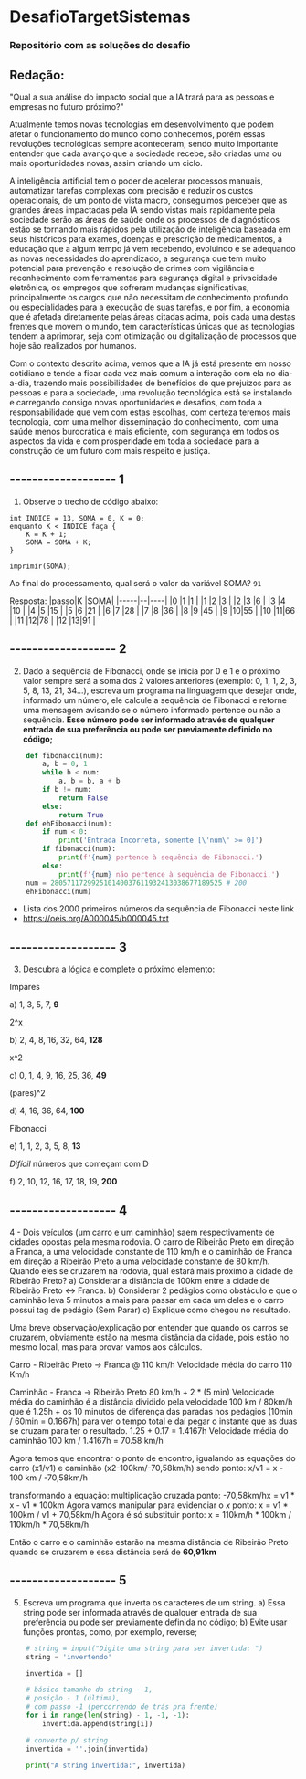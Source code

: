 # DesafioTargetSistemas

### Repositório com as soluções do desafio

## Redação:
"Qual a sua análise do impacto social que a IA trará para as pessoas e empresas no futuro próximo?"

Atualmente temos novas tecnologias em desenvolvimento que podem afetar o funcionamento do mundo como conhecemos, porém essas revoluções tecnológicas sempre aconteceram, sendo muito importante entender que cada avanço que a sociedade recebe, são criadas uma ou mais oportunidades novas, assim criando um ciclo.

A inteligência artificial tem o poder de acelerar processos manuais, automatizar tarefas complexas com precisão e reduzir os custos operacionais, de um ponto de vista macro, conseguimos perceber que as grandes áreas impactadas pela IA sendo vistas mais rapidamente pela sociedade serão as áreas de saúde onde os processos de diagnósticos estão se tornando mais rápidos pela utilização de inteligência baseada em seus históricos para exames, doenças e prescrição de medicamentos, a educação que a algum tempo já vem recebendo, evoluindo e se adequando as novas necessidades do aprendizado, a segurança que tem muito potencial para prevenção e resolução de crimes com vigilância e reconhecimento com ferramentas para segurança digital e privacidade eletrônica,  os empregos que sofreram mudanças significativas, principalmente os cargos que não necessitam de conhecimento profundo ou especialidades para a execução de suas tarefas, e por fim, a economia que é afetada diretamente pelas áreas citadas acima, pois cada uma destas frentes que movem o mundo, tem características únicas que as tecnologias tendem a aprimorar, seja com otimização ou digitalização de processos que hoje são realizados por humanos.

Com o contexto descrito acima, vemos que a IA já está presente em nosso cotidiano e tende a ficar cada vez mais comum a interação com ela no dia-a-dia, trazendo mais possibilidades de benefícios do que prejuízos para as pessoas e para a sociedade, uma revolução tecnológica está se instalando e carregando consigo novas oportunidades e desafios, com toda a responsabilidade que vem com estas escolhas, com certeza teremos mais tecnologia, com uma melhor disseminação do conhecimento, com uma saúde menos burocrática e mais eficiente, com segurança em todos os aspectos da vida e com prosperidade em toda a sociedade para a construção de um futuro com mais respeito e justiça.

<!--
## V2
A Inteligência Artificial (IA) está transformando rapidamente a forma como as empresas operam e as pessoas vivem suas vidas. No futuro próximo, acredita-se que a IA terá um impacto social significativo em áreas como a economia, o emprego, a saúde, a educação, a segurança e a privacidade.

Aqui estão algumas possíveis análises do impacto social que a IA trará para as pessoas e empresas no futuro próximo:

Economia: A IA tem o potencial de impulsionar o crescimento econômico, aumentando a eficiência e a produtividade em muitas áreas. A automação de tarefas rotineiras pode liberar trabalhadores para se concentrarem em atividades mais complexas e criativas. No entanto, a automação também pode levar à perda de empregos, especialmente em setores como a manufatura e o atendimento ao cliente.

Emprego: A IA tem o potencial de criar novos empregos em áreas como a ciência de dados, engenharia de IA e desenvolvimento de software. No entanto, a automação também pode substituir muitos empregos, especialmente aqueles que são rotineiros ou de baixa habilidade. Será importante desenvolver políticas para ajudar as pessoas a se adaptarem a essas mudanças no mercado de trabalho.

Saúde: A IA pode melhorar a precisão do diagnóstico e tratamento de doenças, permitindo uma intervenção mais rápida e eficaz. A IA também pode ajudar os médicos a identificar riscos e padrões em grandes conjuntos de dados. No entanto, a IA também pode levantar preocupações sobre privacidade e segurança dos dados de saúde.

Educação: A IA pode ser usada para personalizar a aprendizagem, fornecendo a cada aluno um caminho de aprendizagem adaptado às suas necessidades e habilidades. No entanto, a IA também pode levantar preocupações sobre a privacidade dos dados dos alunos e a responsabilidade pela tomada de decisões.

Segurança: A IA pode ser usada para identificar ameaças e prevenir crimes, melhorando a segurança pública. No entanto, a IA também pode levantar preocupações sobre a vigilância em massa e o uso indevido de informações pessoais.

Privacidade: A IA pode coletar e analisar grandes quantidades de dados pessoais, levantando preocupações sobre a privacidade e a proteção dos dados. Será importante desenvolver políticas para proteger os dados pessoais e garantir a transparência e a responsabilidade na coleta e uso de dados pela IA.

Em resumo, a IA tem o potencial de trazer muitos benefícios para as pessoas e empresas, mas também pode levantar preocupações e desafios sociais significativos. Será importante abordar essas questões de forma proativa e responsável para maximizar os benefícios da IA e minimizar seus impactos negativos.
-->



## ------------------- 1

1) Observe o trecho de código abaixo:

```
int INDICE = 13, SOMA = 0, K = 0;
enquanto K < INDICE faça {
	K = K + 1;
	SOMA = SOMA + K;
}

imprimir(SOMA);
```

Ao final do processamento, qual será o valor da variável SOMA?
``91``

Resposta:
|passo|K |SOMA|
|-----|--|----|
|0 	  |1 |1   |
|1 	  |2 |3   |
|2 	  |3 |6   |
|3 	  |4 |10  |
|4 	  |5 |15  |
|5 	  |6 |21  |
|6 	  |7 |28  |
|7 	  |8 |36  |
|8 	  |9 |45  |
|9 	  |10|55  |
|10   |11|66  |
|11   |12|78  |
|12   |13|91  |

## ------------------- 2

2) Dado a sequência de Fibonacci, onde se inicia por 0 e 1 e o próximo valor sempre será a soma dos 2 valores anteriores (exemplo: 0, 1, 1, 2, 3, 5, 8, 13, 21, 34...), escreva um programa na linguagem que desejar onde, informado um número, ele calcule a sequência de Fibonacci e retorne uma mensagem avisando se o número informado pertence ou não a sequência.
**Esse número pode ser informado através de qualquer entrada de sua preferência ou pode ser previamente definido no código;**
```python
	def fibonacci(num):
	    a, b = 0, 1
	    while b < num:
	        a, b = b, a + b
	    if b != num:
	        return False
	    else:
	        return True
	def ehFibonacci(num):
		if num < 0:
			print('Entrada Incorreta, somente [\'num\' >= 0]')
		if fibonacci(num):
		    print(f'{num} pertence à sequência de Fibonacci.')
		else:
		    print(f'{num} não pertence à sequência de Fibonacci.')
	num = 280571172992510140037611932413038677189525 # 200
	ehFibonacci(num)
```
- Lista dos 2000 primeiros números da sequência de Fibonacci neste link
- https://oeis.org/A000045/b000045.txt


## ------------------- 3

3) Descubra a lógica e complete o próximo elemento:

Impares

a) 1, 3, 5, 7, **9**

2^x

b) 2, 4, 8, 16, 32, 64, **128**

x^2

c) 0, 1, 4, 9, 16, 25, 36, **49**

(pares)^2

d) 4, 16, 36, 64, **100**

Fibonacci

e) 1, 1, 2, 3, 5, 8, **13**

*Difícil* números que começam com D

f) 2, 10, 12, 16, 17, 18, 19, **200**


## ------------------- 4

4 - Dois veículos (um carro e um caminhão) saem respectivamente de cidades opostas pela mesma rodovia. O carro de Ribeirão Preto em direção a Franca, a uma velocidade constante de 110 km/h e o caminhão de Franca em direção a Ribeirão Preto a uma velocidade constante de 80 km/h. Quando eles se cruzarem na rodovia, qual estará mais próximo a cidade de Ribeirão Preto?
a) Considerar a distância de 100km entre a cidade de Ribeirão Preto <-> Franca.
b) Considerar 2 pedágios como obstáculo e que o caminhão leva 5 minutos a mais para passar em cada um deles e o carro possui tag de pedágio (Sem Parar)
c) Explique como chegou no resultado.

Uma breve observação/explicação por entender que quando os carros se cruzarem, obviamente estão na mesma distância da cidade, pois estão no mesmo local, mas para provar vamos aos cálculos.

Carro - Ribeirão Preto -> Franca @ 110 km/h
Velocidade média do carro 110 Km/h

Caminhão - Franca -> Ribeirão Preto 80 km/h + 2 * (5 min)
Velocidade média do caminhão é a distância dividido pela velocidade 100 km / 80km/h que é 1.25h + os 10 minutos de diferença das paradas nos pedágios (10min / 60min = 0.1667h) para ver o tempo total e daí pegar o instante que as duas se cruzam para ter o resultado.
1.25 + 0.17 = 1.4167h 
Velocidade média do caminhão 100 km / 1.4167h = 70.58 km/h

Agora temos que encontrar o ponto de encontro, igualando as equações do carro (x1/v1) e caminhão (x2-100km/-70,58km/h)
sendo ponto: x/v1 = x - 100 km / -70,58km/h

transformando a equação:
multiplicação cruzada ponto: -70,58km/hx = v1 * x - v1 * 100km 
Agora vamos manipular para evidenciar o *x* ponto: x = v1 * 100km / v1 + 70,58km/h 
Agora é só substituir ponto: x = 110km/h * 100km / 110km/h * 70,58km/h

Então o carro e o caminhão estarão na mesma distância de Ribeirão Preto quando se cruzarem e essa distância será de **60,91km**



## ------------------- 5

5) Escreva um programa que inverta os caracteres de um string.
a) Essa string pode ser informada através de qualquer entrada de sua preferência ou pode ser previamente definida no código;
b) Evite usar funções prontas, como, por exemplo, reverse;

```python
	# string = input("Digite uma string para ser invertida: ")
	string = 'invertendo'

	invertida = []

	# básico tamanho da string - 1,
	# posição - 1 (última),
	# com passo -1 (percorrendo de trás pra frente)
	for i in range(len(string) - 1, -1, -1):
	    invertida.append(string[i])

	# converte p/ string
	invertida = ''.join(invertida)

	print("A string invertida:", invertida)
```
